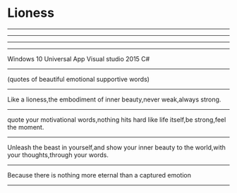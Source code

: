 # Lioness

-------------------------------------------------------------
--------------------------------------
--------------------------
------------------------------------

Windows 10 Universal App
Visual studio 2015 C#

---------------------------------------------------------------------------------------------------

(quotes of beautiful emotional supportive words)

---------------------------------------------------------------------------------------------------

Like a lioness,the embodiment of inner beauty,never weak,always strong.

---------------------------------------------------------------------------------------------------

quote your motivational words,nothing hits hard like life itself,be strong,feel the moment.

---------------------------------------------------------------------------------------------------

Unleash the beast in yourself,and show your inner beauty to the world,with your thoughts,through your words.

--------------------------------------------------------------

Because there is nothing more eternal than a captured emotion 

--------------------------------------------------------------
